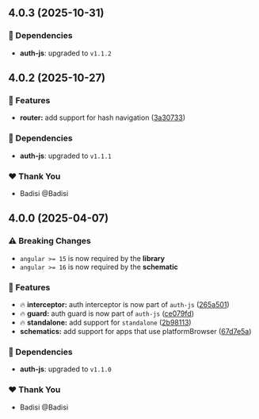 ## 4.0.3 (2025-10-31)

### 🌱 Dependencies

- **auth-js**: upgraded to `v1.1.2`

## 4.0.2 (2025-10-27)

### 🚀 Features

- **router:** add support for hash navigation ([3a30733](https://github.com/Badisi/auth-js/commit/3a30733))

### 🌱 Dependencies

- **auth-js**: upgraded to `v1.1.1`

### ❤️ Thank You

- Badisi @Badisi

## 4.0.0 (2025-04-07)

### ⚠️  Breaking Changes

- `angular >= 15` is now required by the **library**
- `angular >= 16` is now required by the **schematic**

### 🚀 Features

- 🔥 **interceptor:** auth interceptor is now part of `auth-js` ([265a501](https://github.com/Badisi/auth-js/commit/265a501))
- 🔥 **guard:** auth guard is now part of `auth-js` ([ce079fd](https://github.com/Badisi/auth-js/commit/ce079fd))
- 🔥 **standalone:** add support for `standalone` ([2b98113](https://github.com/Badisi/auth-js/commit/2b98113))
- **schematics:** add support for apps that use platformBrowser ([67d7e5a](https://github.com/Badisi/auth-js/commit/67d7e5a))

### 🌱 Dependencies

- **auth-js**: upgraded to `v1.1.0`

### ❤️ Thank You

- Badisi @Badisi
